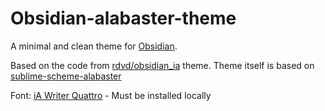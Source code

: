 # Obsidian-alabaster-theme
A minimal and clean theme for [Obsidian](https://obsidian.md).

Based on the code from [rdvd/obsidian_ia](https://github.com/rcvd/obsidian_ia) theme.
Theme itself is based on [sublime-scheme-alabaster](https://github.com/tonsky/sublime-scheme-alabaster)

Font: [iA Writer Quattro](https://github.com/iaolo/iA-Fonts/tree/master/iA%20Writer%20Quattro) - Must be installed locally
